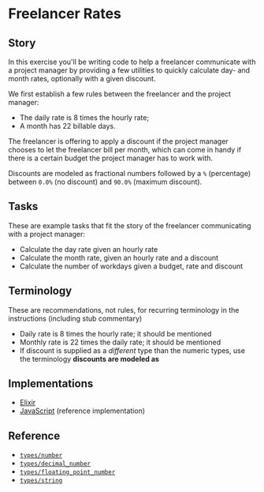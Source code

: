 # Freelancer Rates

## Story

In this exercise you'll be writing code to help a freelancer communicate with a
project manager by providing a few utilities to quickly calculate day- and
month rates, optionally with a given discount.

We first establish a few rules between the freelancer and the project manager:

- The daily rate is 8 times the hourly rate;
- A month has 22 billable days.

The freelancer is offering to apply a discount if the project manager chooses
to let the freelancer bill per month, which can come in handy if there is a
certain budget the project manager has to work with.

Discounts are modeled as fractional numbers followed by a `%` (percentage)
between `0.0%` (no discount) and `90.0%` (maximum discount).

## Tasks

These are example tasks that fit the story of the freelancer communicating with a project manager:

- Calculate the day rate given an hourly rate
- Calculate the month rate, given an hourly rate and a discount
- Calculate the number of workdays given a budget, rate and discount

## Terminology

These are recommendations, not rules, for recurring terminology in the instructions (including stub commentary)

- Daily rate is 8 times the hourly rate; it should be mentioned
- Monthly rate is 22 times the daily rate; it should be mentioned
- If discount is supplied as a _different_ type than the numeric types, use the terminology **discounts are modeled as**

## Implementations

- [Elixir][implementation-elixir]
- [JavaScript][implementation-javascript] (reference implementation)

## Reference

- [`types/number`][types-number]
- [`types/decimal_number`][types-decimal-number]
- [`types/floating_point_number`][types-floating-point-number]
- [`types/string`][types-string]

[types-number]: ../types/number.md
[types-decimal-number]: ../types/decimal_number.md
[types-floating-point-number]: ../types/floating_point_number.md
[types-string]: ../types/string.md
[implementation-elixir]: ../../languages/elixir/exercises/concept/numbers/.docs/instructions.md
[implementation-javascript]: ../../languages/javascript/exercises/concept/numbers/.docs/instructions.md
